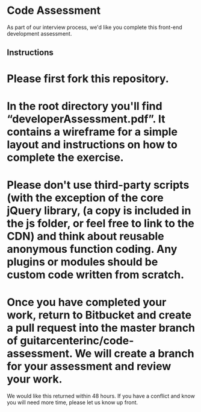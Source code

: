 # Code Assessment #

As part of our interview process, we'd like you complete this front-end development assessment.

## Instructions ##

# Please first fork this repository.

# In the root directory you'll find “developerAssessment.pdf”. It contains a wireframe for a simple layout and instructions on how to complete the exercise.

# Please don't use third-party scripts (with the exception of the core jQuery library, (a copy is included in the js folder, or feel free to link to the CDN) and think about reusable anonymous function coding. Any plugins or modules should be custom code written from scratch.

# Once you have completed your work, return to Bitbucket and create a pull request into the master branch of guitarcenterinc/code-assessment. We will create a branch for your assessment and review your work.

We would like this returned within 48 hours. If you have a conflict and know you will need more time, please let us know up front.